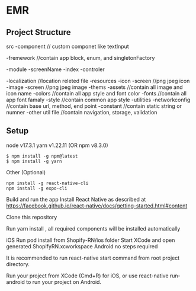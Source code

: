 # EMR

## Project Structure

src
  -component 
    // custom componet like textInput
    
  -fremework
   //contain app block, enum, and singletonFactory 
   
  -module
   -screenName
     -index
     -controler
     
  -localization
   //location releted file
  -resources
    -icon
      -screen
        //png jpeg icon
    -image
      -screen
        //png jpeg image
  -thems
    -assets
      //contain all image and icon name 
    -colors
      //contain all app style and font color
    -fonts
      //contain all app font famaly
    -style
     //contain common app style
  -utilities
    -networkconfig
      //contain base url, method, end point
    -constant
     //contain static string or numner
    -other util file
    //contain navigation, storage, validation 
    
## Setup

node v17.3.1
yarn v1.22.11 (OR npm v8.3.0)

```
$ npm install -g npm@latest
$ npm install -g yarn
```
Other (Optional)

```
npm install -g react-native-cli
npm install -g expo-cli
```

Build and run the app
Install React Native as described at https://facebook.github.io/react-native/docs/getting-started.html#content

Clone this repository

Run yarn install , all required components will be installed automatically

iOS
Run pod install from Shopify-RN/ios folder
Start XCode and open generated ShopifyRN.xcworkspace
Android
no steps required

It is recommended to run react-native start command from root project directory.

Run your project from XCode (Cmd+R) for iOS, or use react-native run-android to run your project on Android.
    
